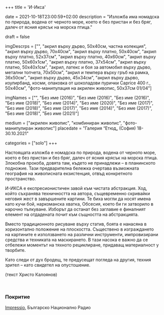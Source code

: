 +++
title = 'И-Икса'

date = 2021-10-18T23:00:59+02:00
description = "Изложба има номадска по природа, водена от черното море, което е без пристан и без бряг, далеч от ясния крясък на морска птица."

draft = false


imgDescrps = ["", "акрил върху дърво, 50x40см, частна колекция", "акрил върху дърво, 70x40см", "акрил върху платно, 50x40см", "акрил върху платно, 52x37см", "акрил върху платно, 40x60см", "акрил върху платно, 50x60x1см", "акрил върху платно, 37x54см", "акрил върху платно, 50x40x1см", "акрил, латекс и боя за автомобил върху дърво, метални топчета, 70x50см", "акрил и темпера върху гръб на рамка, 36x50см", "акрил върху дърво, 45x34см", "акрил върху дърво, изулирбанд, косми, опаковка от шоколадови пурички Caprice 400 г., 50x40см", "фото-манипулация на акрилен живопис, 50x37см 01/04"]

imgNames = ["", "Без име (2016)", "Без име (2016)", "Без име (2016)", "Без име (2018)", "Без име (2014)", "Без име (2020)", "Без име (2017)", "Без име (2018)", "Без име (2017)", "Без име (2014)", "Без име (2017)", "Без име (2018)", "Без име (2021)"]

medium = ["акрилен живопис", "комбиниран живопис", "фото-манипулиран живопис"]
placedate = "Галерия “Етюд„ (София) 18-30.10.2021"

categories = ["solo"]
+++

Настоящaта изложба е номадска по природа, водена от черното море, което е без пристан и без бряг, далеч от ясния крясък на морска птица. Злокобна прокоба, довята там, където не принадлежи – в планинското подножие. Тази предварителна бележка очертава възможната география на живописната екзистенция, отвъд конкретното пространство.

И-ИКСА е експресионистичен завой към чистата абстракция. Ход, който съхранява техничността на автора, същевременно скривайки неговия жест в завършените картини. Те биха могли да носят имена като кучи бой, наркоманска хватка, Обсесия, което би ги затворило в нарочно тълкуване. Изборът да останат без заглавие е финалният елемент на отдадената почит към същността на абстракцията.

Вместо традиционното рисуване върху статив, боята е нанасяна в хоризонтално положение на плоскостта. Съществено в изграждането на картините е използването на различни инструменти, импровизирани средства и техниката на маскирането. В тази насока е важно да се отбележи моментът на тяхното рециклиране, придаващ материалност у творбите.

Като следи от дух бродещ, те предусещат погледа на другия, техния зрител – като свидетел на опустошение.

(текст Христо Калоянов)

&nbsp;

### Покритие
[Impressio](https://impressio.dir.bg/palitra/sledi-ot-brodesht-duh-i-iksa-ot-nikola-stoyanov), Българско Национално Радио